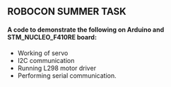  ## ROBOCON SUMMER TASK
 #### A code to demonstrate the following on Arduino and STM_NUCLEO_F410RE board:
* Working of servo
* I2C communication
* Running L298 motor driver
* Performing serial communication. 
